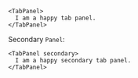 ```
<TabPanel>
  I am a happy tab panel.
</TabPanel>
```

Secondary `Panel`:
```
<TabPanel secondary>
  I am a happy secondary tab panel.
</TabPanel>
```
